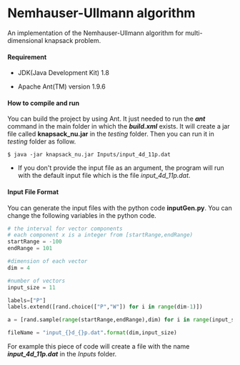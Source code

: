 # Nemhauser-Ullmann algorithm

An implementation of the Nemhauser-Ullmann algorithm for multi-dimensional knapsack problem.


#### Requirement
* JDK(Java Development Kit) 1.8

* Apache Ant(TM) version 1.9.6

#### How to compile and run
You can build the project by using Ant. It just needed to run the **_ant_** command in the main folder in which the **_build.xml_** exists. It will create a jar file called **knapsack\_nu.jar** in the _testing_ folder. Then you can run it in _testing_ folder as follow.

```
$ java -jar knapsack_nu.jar Inputs/input_4d_11p.dat

```
* If you don't provide the input file as an argument, the program will run with the default input file which is the file *input\_4d\_11p.dat*.

#### Input File Format
You can generate the input files with the python code **inputGen.py**.
You can change the following variables in the python code.

```python
# the interval for vector components
# each component x is a integer from [startRange,endRange)
startRange = -100
endRange = 101

#dimension of each vector
dim = 4

#number of vectors
input_size = 11

labels=["P"]
labels.extend([rand.choice(["P","W"]) for i in range(dim-1)])

a = [rand.sample(range(startRange,endRange),dim) for i in range(input_size)]

fileName = "input_{}d_{}p.dat".format(dim,input_size)
```
For example this piece of code will create a file with the name ***input\_4d\_11p.dat*** in the _Inputs_ folder. 